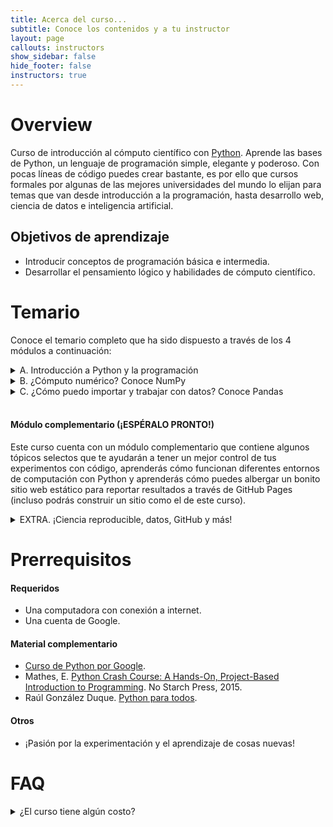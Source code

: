 ```yaml
---
title: Acerca del curso...
subtitle: Conoce los contenidos y a tu instructor
layout: page
callouts: instructors
show_sidebar: false
hide_footer: false
instructors: true
---
```

# Overview

Curso de introducción al cómputo científico con [Python](https://www.python.org/). Aprende las bases de Python, un lenguaje de programación simple, elegante y poderoso. Con pocas líneas de código puedes crear bastante, es por ello que cursos formales por algunas de las mejores universidades del mundo lo elijan para temas que van desde introducción a la programación, hasta desarrollo web, ciencia de datos e inteligencia artificial.

## Objetivos de aprendizaje

- Introducir conceptos de programación básica e intermedia.
- Desarrollar el pensamiento lógico y habilidades de cómputo científico.


# Temario

Conoce el temario completo que ha sido dispuesto a través de los 4 módulos a continuación:

<details>
  <summary>A. Introducción a Python y la programación</summary>  
  <ul>
    <li>¿Qué es programar?</li>
    <li>¿Qué es y por qué Python?</li>
    <li>Introducción al entorno de trabajo → Google Colab + Markdown</li>
    <li>I/O - ¡Hola mundo!</li>
    <li>Variables, tipos y conversión</li>
    <li>Operaciones básicas</li>
    <li>Condicionales</li>
    <li>Listas y tuplas</li>
    <li>Ciclos</li>
    <li>Diccionarios</li>
    <li>Funciones</li>
    <li>Módulos y paquetes</li>
    <br>
  </ul>
</details>

<details>
  <summary>B. ¿Cómputo numérico? Conoce <a src="https://www.nature.com/articles/s41586-020-2649-2" target="_blank">NumPy</a></summary>
  <ul>
    <li>Introducción a <a src="https://www.nature.com/articles/s41586-020-2649-2" target="_blank">NumPy</a></li>
    <li>Atributos, tamaño y forma</li>
    <li>Indexación y slicing</li>
    <li>Operaciones básicas, broadcasting</li>
    <li>Valores únicos y cuentas</li>
    <li>Matrices en NumPy</li>
    <li>Trasposición, aplanamiento y reversa</li>
    <li>Módulo random</li>
    <li>Módulo de álgebra lineal</li>
    <li>Conoce SciPy</li>
    <br>
  </ul>
</details>

<details>
  <summary>C. ¿Cómo puedo importar y trabajar con datos? Conoce Pandas</summary>
  <ul>
    <li>Introducción a Pandas</li>
    <li>Dónde encontrar datos</li>
    <li>Carga de datos de diferentes formatos</li>
    <li>Series y DataFrames</li>
    <li>Revisando los datos</li>
    <li>Selección de datos por columna</li>
    <li>Selección de datos por posición</li>
    <li>Operaciones básicas: Estadísticos</li>
    <li>Operaciones básicas: Apply</li>
    <li>Unión de datos: Concatenación</li>
    <br>
  </ul>
</details>
<br>

#### Módulo complementario (¡ESPÉRALO PRONTO!)

Este curso cuenta con un módulo complementario que contiene algunos tópicos selectos que te ayudarán a tener un mejor control de tus experimentos con código, aprenderás cómo funcionan diferentes entornos de computación con Python y aprenderás cómo puedes albergar un bonito sitio web estático para reportar resultados a través de GitHub Pages (incluso podrás construir un sitio como el de este curso).

 <details>
  <summary>EXTRA. ¡Ciencia reproducible, datos, GitHub y más!</summary>
  <ul>
    <li>Ambientes de computación:</li>
    <ul>
      <li>Instalación de Python y Anaconda</li>
      <li>El ecosistema de Jupyter</li>
    </ul>
    <li>Dónde encontrar datos</li>
    <li>Ciencia reproducible → Semillas aleatorias</li>
    <li>Visualización</li>
    <ul>
      <li>Filosofía</li>
      <li>Diagramas básicos</li>
    </ul>
    <li>GitHub y repositorios</li>
    <ul>
      <li>Creación de repositorios</li>
      <li>GitHub Pages</li>
    </ul>
    <li>GitHub Student Developer Pack</li>
  </ul>
</details>


# Prerrequisitos

#### Requeridos

- Una computadora con conexión a internet.
- Una cuenta de Google.

#### Material complementario

- [Curso de Python por Google](https://developers.google.com/edu/python/).
- Mathes, E. [Python Crash Course: A Hands-On, Project-Based Introduction to Programming](https://nostarch.com/pythoncrashcourse/). No Starch Press, 2015. 
- Raúl González Duque. [Python para todos](https://launchpadlibrarian.net/18980633/Python%20para%20todos.pdf).


#### Otros

- ¡Pasión por la experimentación y el aprendizaje de cosas nuevas!


# FAQ

<details>
  <summary>¿El curso tiene algún costo?</summary>
  No
</details>
